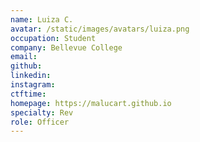 ```yaml
---
name: Luiza C.
avatar: /static/images/avatars/luiza.png
occupation: Student
company: Bellevue College
email:
github:
linkedin:
instagram:
ctftime:
homepage: https://malucart.github.io
specialty: Rev
role: Officer
---
```

